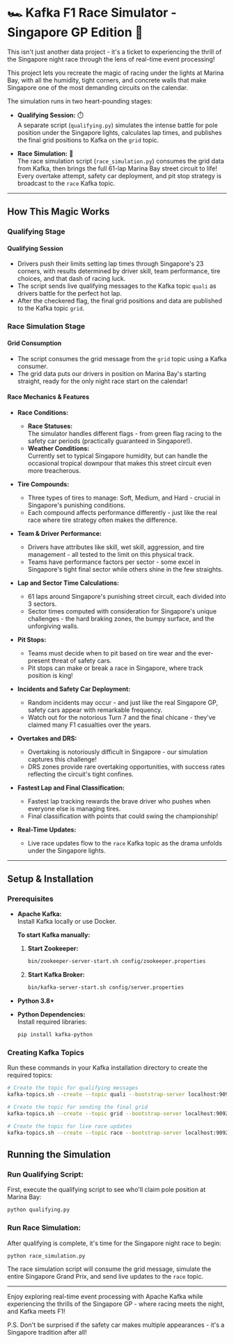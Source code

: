 # 🏎️ Kafka F1 Race Simulator - Singapore GP Edition 🏁

This isn't just another data project - it's a ticket to experiencing the thrill of the Singapore night race through the lens of real-time event processing!

This project lets you recreate the magic of racing under the lights at Marina Bay, with all the humidity, tight corners, and concrete walls that make Singapore one of the most demanding circuits on the calendar.

The simulation runs in two heart-pounding stages:

- **Qualifying Session:** ⏱️  
  A separate script (`qualifying.py`) simulates the intense battle for pole position under the Singapore lights, calculates lap times, and publishes the final grid positions to Kafka on the `grid` topic.

- **Race Simulation:** 🏁  
  The race simulation script (`race_simulation.py`) consumes the grid data from Kafka, then brings the full 61-lap Marina Bay street circuit to life! Every overtake attempt, safety car deployment, and pit stop strategy is broadcast to the `race` Kafka topic.

---

## How This Magic Works

### Qualifying Stage

#### Qualifying Session
- Drivers push their limits setting lap times through Singapore's 23 corners, with results determined by driver skill, team performance, tire choices, and that dash of racing luck.
- The script sends live qualifying messages to the Kafka topic `quali` as drivers battle for the perfect hot lap.
- After the checkered flag, the final grid positions and data are published to the Kafka topic `grid`.

### Race Simulation Stage

#### Grid Consumption
- The script consumes the grid message from the `grid` topic using a Kafka consumer.
- The grid data puts our drivers in position on Marina Bay's starting straight, ready for the only night race start on the calendar!

#### Race Mechanics & Features

- **Race Conditions:**
  - **Race Statuses:**  
    The simulator handles different flags - from green flag racing to the safety car periods (practically guaranteed in Singapore!).
  - **Weather Conditions:**  
    Currently set to typical Singapore humidity, but can handle the occasional tropical downpour that makes this street circuit even more treacherous.

- **Tire Compounds:**
  - Three types of tires to manage: Soft, Medium, and Hard - crucial in Singapore's punishing conditions.
  - Each compound affects performance differently - just like the real race where tire strategy often makes the difference.

- **Team & Driver Performance:**
  - Drivers have attributes like skill, wet skill, aggression, and tire management - all tested to the limit on this physical track.
  - Teams have performance factors per sector - some excel in Singapore's tight final sector while others shine in the few straights.

- **Lap and Sector Time Calculations:**
  - 61 laps around Singapore's punishing street circuit, each divided into 3 sectors.
  - Sector times computed with consideration for Singapore's unique challenges - the hard braking zones, the bumpy surface, and the unforgiving walls.

- **Pit Stops:**
  - Teams must decide when to pit based on tire wear and the ever-present threat of safety cars.
  - Pit stops can make or break a race in Singapore, where track position is king!

- **Incidents and Safety Car Deployment:**
  - Random incidents may occur - and just like the real Singapore GP, safety cars appear with remarkable frequency.
  - Watch out for the notorious Turn 7 and the final chicane - they've claimed many F1 casualties over the years.

- **Overtakes and DRS:**
  - Overtaking is notoriously difficult in Singapore - our simulation captures this challenge!
  - DRS zones provide rare overtaking opportunities, with success rates reflecting the circuit's tight confines.

- **Fastest Lap and Final Classification:**
  - Fastest lap tracking rewards the brave driver who pushes when everyone else is managing tires.
  - Final classification with points that could swing the championship!

- **Real-Time Updates:**
  - Live race updates flow to the `race` Kafka topic as the drama unfolds under the Singapore lights.

---

## Setup & Installation

### Prerequisites

- **Apache Kafka:**  
  Install Kafka locally or use Docker.

  **To start Kafka manually:**

  1. **Start Zookeeper:**
     ```bash
     bin/zookeeper-server-start.sh config/zookeeper.properties
     ```
  2. **Start Kafka Broker:**
     ```bash
     bin/kafka-server-start.sh config/server.properties
     ```

- **Python 3.8+**

- **Python Dependencies:**  
  Install required libraries:
  ```bash
  pip install kafka-python
  ```

### Creating Kafka Topics

Run these commands in your Kafka installation directory to create the required topics:

```bash
# Create the topic for qualifying messages
kafka-topics.sh --create --topic quali --bootstrap-server localhost:9092

# Create the topic for sending the final grid
kafka-topics.sh --create --topic grid --bootstrap-server localhost:9092

# Create the topic for live race updates
kafka-topics.sh --create --topic race --bootstrap-server localhost:9092
```

## Running the Simulation

### Run Qualifying Script:
First, execute the qualifying script to see who'll claim pole position at Marina Bay:

```bash
python qualifying.py
```

### Run Race Simulation:
After qualifying is complete, it's time for the Singapore night race to begin:

```bash
python race_simulation.py
```

The race simulation script will consume the grid message, simulate the entire Singapore Grand Prix, and send live updates to the `race` topic.

---

Enjoy exploring real-time event processing with Apache Kafka while experiencing the thrills of the Singapore GP - where racing meets the night, and Kafka meets F1!

P.S. Don't be surprised if the safety car makes multiple appearances - it's a Singapore tradition after all!
